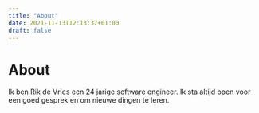 ```yaml
---
title: "About"
date: 2021-11-13T12:13:37+01:00
draft: false
---
```


# About

Ik ben Rik de Vries een 24 jarige software engineer.
Ik sta altijd open voor een goed gesprek en om nieuwe dingen te leren.